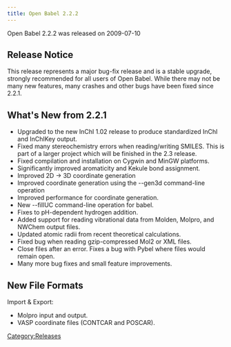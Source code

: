 ```yaml
---
title: Open Babel 2.2.2
---
```


Open Babel 2.2.2 was released on 2009-07-10

Release Notice
--------------

This release represents a major bug-fix release and is a stable upgrade, strongly recommended for all users of Open Babel. While there may not be many new features, many crashes and other bugs have been fixed since 2.2.1.

What's New from 2.2.1
---------------------

-   Upgraded to the new InChI 1.02 release to produce standardized InChI and InChIKey output.
-   Fixed many stereochemistry errors when reading/writing SMILES. This is part of a larger project which will be finished in the 2.3 release.
-   Fixed compilation and installation on Cygwin and MinGW platforms.
-   Significantly improved aromaticity and Kekule bond assignment.
-   Improved 2D -&gt; 3D coordinate generation
-   Improved coordinate generation using the --gen3d command-line operation
-   Improved performance for coordinate generation.
-   New --fillUC command-line operation for babel.
-   Fixes to pH-dependent hydrogen addition.
-   Added support for reading vibrational data from Molden, Molpro, and NWChem output files.
-   Updated atomic radii from recent theoretical calculations.
-   Fixed bug when reading gzip-compressed Mol2 or XML files.
-   Close files after an error. Fixes a bug with Pybel where files would remain open.
-   Many more bug fixes and small feature improvements.

New File Formats
----------------

Import & Export:

-   Molpro input and output.
-   VASP coordinate files (CONTCAR and POSCAR).

[Category:Releases](/Category:Releases "wikilink")
